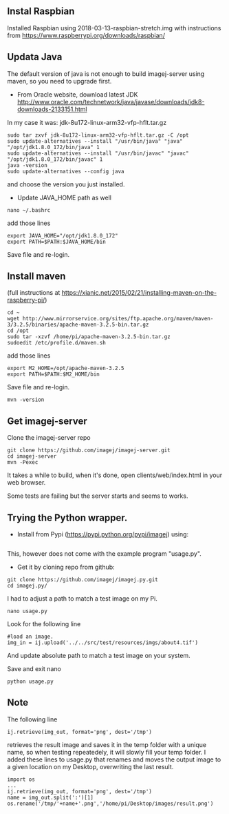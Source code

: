 
## Instal Raspbian
Installed Raspbian using 2018-03-13-raspbian-stretch.img
with instructions from https://www.raspberrypi.org/downloads/raspbian/

## Updata Java
The default version of java is not enough to build imagej-server using maven, so you need to upgrade first.

* From Oracle website, download latest JDK
http://www.oracle.com/technetwork/java/javase/downloads/jdk8-downloads-2133151.html

In my case it was: jdk-8u172-linux-arm32-vfp-hflt.tar.gz

```
sudo tar zxvf jdk-8u172-linux-arm32-vfp-hflt.tar.gz -C /opt
sudo update-alternatives --install "/usr/bin/java" "java" "/opt/jdk1.8.0_172/bin/java" 1 
sudo update-alternatives --install "/usr/bin/javac" "javac" "/opt/jdk1.8.0_172/bin/javac" 1 
java -version
sudo update-alternatives --config java
```

and choose the version you just installed.

* Update JAVA_HOME path as well

````
nano ~/.bashrc
````
add those lines 
````
export JAVA_HOME="/opt/jdk1.8.0_172"
export PATH=$PATH:$JAVA_HOME/bin
````
Save file and re-login.

## Install maven
(full instructions at https://xianic.net/2015/02/21/installing-maven-on-the-raspberry-pi/)
````
cd ~
wget http://www.mirrorservice.org/sites/ftp.apache.org/maven/maven-3/3.2.5/binaries/apache-maven-3.2.5-bin.tar.gz
cd /opt
sudo tar -xzvf /home/pi/apache-maven-3.2.5-bin.tar.gz
sudoedit /etc/profile.d/maven.sh
````
add those lines 
````
export M2_HOME=/opt/apache-maven-3.2.5
export PATH=$PATH:$M2_HOME/bin
````
Save file and re-login.
````
mvn -version
````
## Get imagej-server
Clone the imagej-server repo
````
git clone https://github.com/imagej/imagej-server.git
cd imagej-server
mvn -Pexec
````
It takes a while to build, when it's done, open clients/web/index.html in your web browser.

Some tests are failing but the server starts and seems to works.

## Trying the Python wrapper.

* Install from Pypi (https://pypi.python.org/pypi/imagej) using:
```pip install imagej
```
This, however does not come with the example program "usage.py". 

* Get it by cloning repo from github:
```
git clone https://github.com/imagej/imagej.py.git
cd imagej.py/
````
I had to adjust a path to match a test image on my Pi.
````
nano usage.py
````
Look for the following line 
````
#load an image.
img_in = ij.upload('../../src/test/resources/imgs/about4.tif')
````
And update absolute path to match a test image on your system.

Save and exit nano

````
python usage.py
````

## Note
The following line 
```
ij.retrieve(img_out, format='png', dest='/tmp')
```
retrieves the result image and saves it in the temp folder with a unique name, so when testing repeatedely, it will slowly fill your temp folder.
I added these lines to usage.py that renames and moves the output image to a given location on my Desktop, overwriting the last result.

````
import os
...
ij.retrieve(img_out, format='png', dest='/tmp')
name = img_out.split(':')[1]
os.rename('/tmp/'+name+'.png','/home/pi/Desktop/images/result.png')
````







